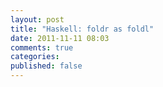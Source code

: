 ```yaml
---
layout: post
title: "Haskell: foldr as foldl"
date: 2011-11-11 08:03
comments: true
categories: 
published: false
---
```

